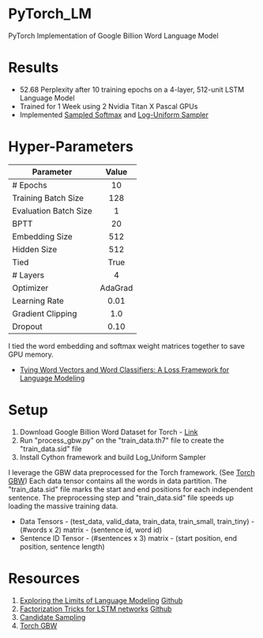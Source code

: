 # PyTorch_LM
PyTorch Implementation of Google Billion Word Language Model

# Results
* 52.68 Perplexity after 10 training epochs on a 4-layer, 512-unit LSTM Language Model
* Trained for 1 Week using 2 Nvidia Titan X Pascal GPUs
* Implemented [Sampled Softmax](https://www.tensorflow.org/api_docs/python/tf/nn/sampled_softmax_loss) and 
[Log-Uniform Sampler](https://www.tensorflow.org/api_docs/cc/class/tensorflow/ops/log-uniform-candidate-sampler)

# Hyper-Parameters
| Parameter             | Value         |
| --------------------- | :----------:  |
| # Epochs              | 10            |
| Training Batch Size   | 128           |
| Evaluation Batch Size | 1             |
| BPTT                  | 20            |
| Embedding Size        | 512           |
| Hidden Size           | 512           |
| Tied                  | True          |
| # Layers              | 4             |
| Optimizer             | AdaGrad       |
| Learning Rate         | 0.01          |
| Gradient Clipping     | 1.0           |
| Dropout               | 0.10          |

I tied the word embedding and softmax weight matrices together to save GPU memory.
* [Tying Word Vectors and Word Classifiers: A Loss Framework for Language Modeling](https://arxiv.org/pdf/1611.01462.pdf)

# Setup
1. Download Google Billion Word Dataset for Torch - [Link](http://lisaweb.iro.umontreal.ca/transfert/lisa/users/leonardn/billionwords.tar.gz)
2. Run "process_gbw.py" on the "train_data.th7" file to create the "train_data.sid" file
3. Install Cython framework and build Log_Uniform Sampler

I leverage the GBW data preprocessed for the Torch framework. (See [Torch GBW](http://torch.ch/blog/2016/07/25/nce.html))
Each data tensor contains all the words in data partition. The "train_data.sid" file marks the start and end positions for each independent sentence.
The preprocessing step and "train_data.sid" file speeds up loading the massive training data. 

* Data Tensors - (test_data, valid_data, train_data, train_small, train_tiny) - (#words x 2) matrix - (sentence id, word id)
* Sentence ID Tensor - (#sentences x 3) matrix - (start position, end position, sentence length)

# Resources
1. [Exploring the Limits of Language Modeling](https://arxiv.org/abs/1602.02410) [Github](https://github.com/rafaljozefowicz/lm)
2. [Factorization Tricks for LSTM networks](https://arxiv.org/abs/1703.10722) [Github](https://github.com/okuchaiev/f-lm)
3. [Candidate Sampling](https://www.tensorflow.org/extras/candidate_sampling.pdf)
4. [Torch GBW](http://torch.ch/blog/2016/07/25/nce.html)

